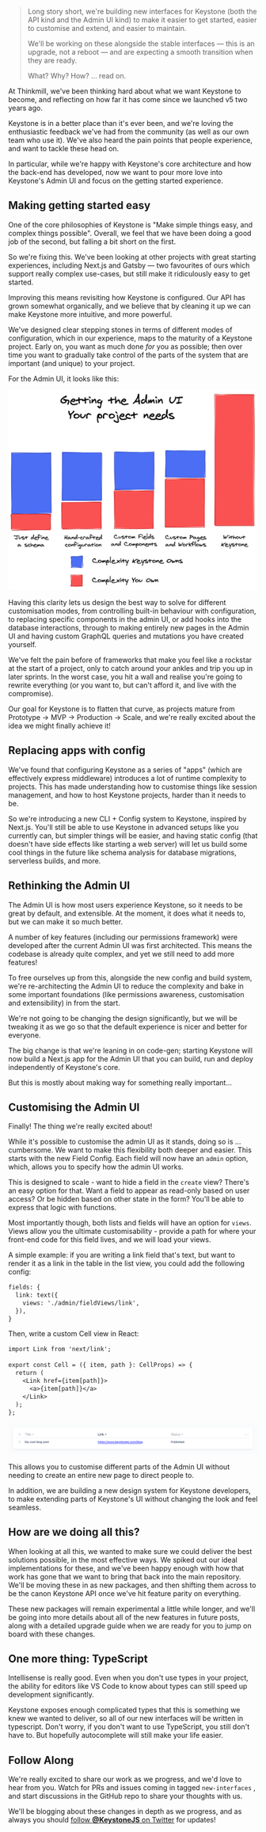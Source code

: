 <!--[meta]
section: blog
title: Roadmap update - how we're making Keystone more intuitive and powerful
date: 2020-09-17
author: Jed Watson
order: 1
[meta]-->

> Long story short, we're building new interfaces for Keystone (both the API kind and the Admin UI kind) to make it easier to get started, easier to customise and extend, and easier to maintain.
>
> We'll be working on these alongside the stable interfaces — this is an upgrade, not a reboot — and are expecting a smooth transition when they are ready.
>
> What? Why? How? ... read on.

At Thinkmill, we've been thinking hard about what we want Keystone to become, and reflecting on how far it has come since we launched v5 two years ago.

Keystone is in a better place than it's ever been, and we're loving the enthusiastic feedback we've had from the community (as well as our own team who use it). We've also heard the pain points that people experience, and want to tackle these head on.

In particular, while we're happy with Keystone's core architecture and how the back-end has developed, now we want to pour more love into Keystone's Admin UI and focus on the getting started experience.

## Making getting started easy

One of the core philosophies of Keystone is "Make simple things easy, and complex things possible". Overall, we feel that we have been doing a good job of the second, but falling a bit short on the first.

So we're fixing this. We've been looking at other projects with great starting experiences, including Next.js and Gatsby — two favourites of ours which support really complex use-cases, but still make it ridiculously easy to get started.

Improving this means revisiting how Keystone is configured. Our API has grown somewhat organically, and we believe that by cleaning it up we can make Keystone more intuitive, and more powerful.

We've designed clear stepping stones in terms of different modes of configuration, which in our experience, maps to the maturity of a Keystone project. Early on, you want as much done _for_ you as possible; then over time you want to gradually take control of the parts of the system that are important (and unique) to your project.

For the Admin UI, it looks like this:

![A table showing our four steps of customisation: install Keystone, using configuration options in the API, replacing components in the admin UI, replacing pages in the admin UI, adding your own pages, and then not using Keystone](./roadmap-update-customising-graph.png)

Having this clarity lets us design the best way to solve for different customisation modes, from controlling built-in behaviour with configuration, to replacing specific components in the admin UI, or add hooks into the database interactions, through to making entirely new pages in the Admin UI and having custom GraphQL queries and mutations you have created yourself.

We've felt the pain before of frameworks that make you feel like a rockstar at the start of a project, only to catch around your ankles and trip you up in later sprints. In the worst case, you hit a wall and realise you're going to rewrite everything (or you want to, but can't afford it, and live with the compromise).

Our goal for Keystone is to flatten that curve, as projects mature from Prototype → MVP → Production → Scale, and we're really excited about the idea we might finally achieve it!

## Replacing apps with config

We've found that configuring Keystone as a series of "apps" (which are effectively express middleware) introduces a lot of runtime complexity to projects. This has made understanding how to customise things like session management, and how to host Keystone projects, harder than it needs to be.

So we're introducing a new CLI + Config system to Keystone, inspired by Next.js. You'll still be able to use Keystone in advanced setups like you currently can, but simpler things will be easier, and having static config (that doesn't have side effects like starting a web server) will let us build some cool things in the future like schema analysis for database migrations, serverless builds, and more.

## Rethinking the Admin UI

The Admin UI is how most users experience Keystone, so it needs to be great by default, and extensible. At the moment, it does what it needs to, but we can make it so much better.

A number of key features (including our permissions framework) were developed after the current Admin UI was first architected. This means the codebase is already quite complex, and yet we still need to add more features!

To free ourselves up from this, alongside the new config and build system, we're re-architecting the Admin UI to reduce the complexity and bake in some important foundations (like permissions awareness, customisation and extensibility) in from the start.

We're not going to be changing the design significantly, but we will be tweaking it as we go so that the default experience is nicer and better for everyone.

The big change is that we're leaning in on code-gen; starting Keystone will now build a Next.js app for the Admin UI that you can build, run and deploy independently of Keystone's core.

But this is mostly about making way for something really important...

## Customising the Admin UI

Finally! The thing we're really excited about!

While it's possible to customise the admin UI as it stands, doing so is ... cumbersome. We want to make this flexibility both deeper and easier. This starts with the new Field Config. Each field will now have an `admin` option, which, allows you to specify how the admin UI works.

This is designed to scale - want to hide a field in the `create` view? There's an easy option for that. Want a field to appear as read-only based on user access? Or be hidden based on other state in the form? You'll be able to express that logic with functions.

Most importantly though, both lists and fields will have an option for `views`. Views allow you the ultimate customisability - provide a path for where your front-end code for this field lives, and we will load your views.

A simple example: if you are writing a link field that's text, but want to render it as a link in the table in the list view, you could add the following config:

```tsx
fields: {
  link: text({
    views: './admin/fieldViews/link',
  }),
}
```

Then, write a custom Cell view in React:

```tsx
import Link from 'next/link';

export const Cell = ({ item, path }: CellProps) => {
  return (
    <Link href={item[path]}>
      <a>{item[path]}</a>
    </Link>
  );
};
```

![An image of the admin UI with a url field rendering a link](roadmap-update-configuration-example.png)

This allows you to customise different parts of the Admin UI without needing to create an entire new page to direct people to.

In addition, we are building a new design system for Keystone developers, to make extending parts of Keystone's UI without changing the look and feel seamless.

## How are we doing all this?

When looking at all this, we wanted to make sure we could deliver the best solutions possible, in the most effective ways. We spiked out our ideal implementations for these, and we've been happy enough with how that work has gone that we want to bring that back into the main repository. We'll be moving these in as new packages, and then shifting them across to be the canon Keystone API once we've hit feature parity on everything.

These new packages will remain experimental a little while longer, and we'll be going into more details about all of the new features in future posts, along with a detailed upgrade guide when we are ready for you to jump on board with these changes.

## One more thing: TypeScript

Intellisense is really good. Even when you don't use types in your project, the ability for editors like VS Code to know about types can still speed up development significantly.

Keystone exposes enough complicated types that this is something we knew we wanted to deliver, so all of our new interfaces will be written in typescript. Don't worry, if you don't want to use TypeScript, you still don't have to. But hopefully autocomplete will still make your life easier.

## Follow Along

We're really excited to share our work as we progress, and we'd love to hear from you. Watch for PRs and issues coming in tagged `new-interfaces` , and start discussions in the GitHub repo to share your thoughts with us.

We'll be blogging about these changes in depth as we progress, and as always you should [follow **@KeystoneJS** on Twitter](https://twitter.com/keystonejs) for updates!
